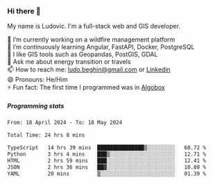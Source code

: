 ### Hi there 👋

My name is Ludovic. I'm a full-stack web and GIS developer.

 🔭 I’m currently working on a wildfire management platform<br/>
 🌱 I’m continuously learning Angular, FastAPI, Docker, PostgreSQL<br/>
 👯 I like GIS tools such as Geopandas, PostGIS, GDAL<br/>
 💬 Ask me about energy transition or travels<br/>
 📫 How to reach me: ludo.beghin@gmail.com or [Linkedin](https://www.linkedin.com/in/ludovic-beghin/)<br/>
 😄 Pronouns: He/Him<br/>
 ⚡ Fun fact: The first time I programmed was in [Algobox](https://fr.wikipedia.org/wiki/Algobox)<br/>

##### Programming stats
<!--START_SECTION:waka-->

```txt
From: 18 April 2024 - To: 18 May 2024

Total Time: 24 hrs 8 mins

TypeScript   14 hrs 39 mins  ███████████████▒░░░░░░░░░   60.72 %
Python       3 hrs 4 mins    ███▒░░░░░░░░░░░░░░░░░░░░░   12.71 %
HTML         2 hrs 59 mins   ███░░░░░░░░░░░░░░░░░░░░░░   12.41 %
JSON         2 hrs 36 mins   ██▓░░░░░░░░░░░░░░░░░░░░░░   10.80 %
YAML         20 mins         ▒░░░░░░░░░░░░░░░░░░░░░░░░   01.39 %
```

<!--END_SECTION:waka-->
